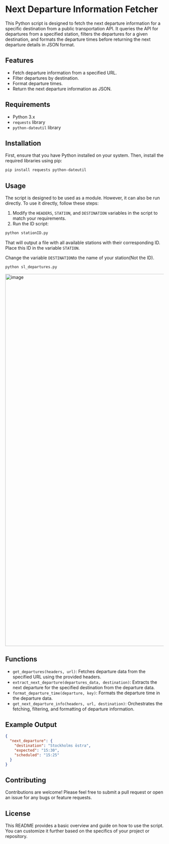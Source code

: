 # Next Departure Information Fetcher

This Python script is designed to fetch the next departure information for a specific destination from a public transportation API. It queries the API for departures from a specified station, filters the departures for a given destination, and formats the departure times before returning the next departure details in JSON format.

## Features
- Fetch departure information from a specified URL.
- Filter departures by destination.
- Format departure times.
- Return the next departure information as JSON.

## Requirements
- Python 3.x
- `requests` library
- `python-dateutil` library

## Installation
First, ensure that you have Python installed on your system. Then, install the required libraries using pip:

```bash
pip install requests python-dateutil
```

## Usage
The script is designed to be used as a module. However, it can also be run directly. To use it directly, follow these steps:
1. Modify the `HEADERS`, `STATION`, and `DESTINATION` variables in the script to match your requirements.
2. Run the ID script:
```bash
python stationID.py
```
That will output a file with all available stations with their corresponding ID. Place this ID in the variable `STATION`. 

Change the variable `DESTINATION`to the name of your station(Not the ID).
```bash
python sl_departures.py
```
<img width="1181" alt="image" src="https://github.com/fettgrym/SL-HA/assets/15312902/5e7faf9f-3f14-47dd-8c83-82b63e07d3ea">

## Functions
- `get_departures(headers, url)`: Fetches departure data from the specified URL using the provided headers.
- `extract_next_departure(departures_data, destination)`: Extracts the next departure for the specified destination from the departure data.
- `format_departure_time(departure, key)`: Formats the departure time in the departure data.
- `get_next_departure_info(headers, url, destination)`: Orchestrates the fetching, filtering, and formatting of departure information.

## Example Output
```json
{
  "next_departure": {
    "destination": "Stockholms östra",
    "expected": "15:30",
    "scheduled": "15:25"
  }
}
```

## Contributing
Contributions are welcome! Please feel free to submit a pull request or open an issue for any bugs or feature requests.

## License

This README provides a basic overview and guide on how to use the script. You can customize it further based on the specifics of your project or repository.
